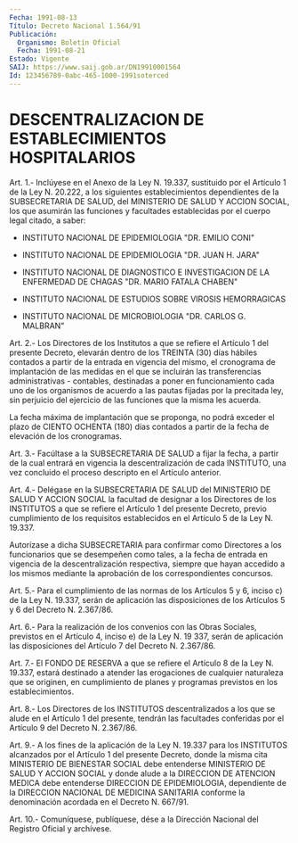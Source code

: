 ```yaml
---
Fecha: 1991-08-13
Título: Decreto Nacional 1.564/91
Publicación:
  Organismo: Boletín Oficial
  Fecha: 1991-08-21
Estado: Vigente
SAIJ: https://www.saij.gob.ar/DN19910001564
Id: 123456789-0abc-465-1000-1991soterced
---
```

# DESCENTRALIZACION DE ESTABLECIMIENTOS HOSPITALARIOS

<a id="1"></a>
Art. 1.- Inclúyese en el Anexo de la Ley N. 19.337, sustituido por el Artículo 1 de la Ley N. 20.222, a los siguientes establecimientos  dependientes  de  la  SUBSECRETARIA DE SALUD, del MINISTERIO  DE  SALUD  Y  ACCION  SOCIAL,  los   que  asumirán  las funciones y facultades establecidas por el cuerpo  legal  citado, a saber:

-  INSTITUTO  NACIONAL  DE  EPIDEMIOLOGIA  "DR.  EMILIO  CONI"

-  INSTITUTO  NACIONAL  DE  EPIDEMIOLOGIA  "DR.  JUAN H. JARA"

-  INSTITUTO  NACIONAL  DE  DIAGNOSTICO  E  INVESTIGACION    DE  LA ENFERMEDAD DE CHAGAS "DR. MARIO FATALA CHABEN"

-  INSTITUTO  NACIONAL  DE ESTUDIOS SOBRE VIROSIS HEMORRAGICAS

-  INSTITUTO  NACIONAL DE MICROBIOLOGIA  "DR.  CARLOS  G.  MALBRAN"

<a id="2"></a>
Art.  2.- Los Directores de los Institutos a que se refiere el Artículo 1 del  presente  Decreto,  elevarán  dentro de los TREINTA (30) días hábiles contados a partir de la entrada  en  vigencia del mismo,  el cronograma de implantación de las medidas en el  que  se incluirán    las    transferencias   administrativas  -  contables, destinadas a poner en funcionamiento  cada uno de los organismos de acuerdo a las pautas fijadas por la precitada  ley,  sin  perjuicio del  ejercicio  de  las  funciones  que  la misma les acuerda.

La fecha máxima de implantación que se proponga,  no  podrá exceder el  plazo  de  CIENTO  OCHENTA (180) días contados a partir  de  la fecha de elevación de los cronogramas.

<a id="3"></a>
Art.  3.-  Facúltase  a  la  SUBSECRETARIA DE SALUD a fijar la fecha, a partir de la cual entrará en vigencia la descentralización de cada INSTITUTO,  una  vez concluido el proceso descripto en el Artículo anterior.

<a id="4"></a>
Art.  4.- Delégase en la SUBSECRETARIA DE SALUD del MINISTERIO DE SALUD Y ACCION  SOCIAL  la facultad de designar a los Directores de  los INSTITUTOS a que se refiere  el  Artículo  1  del  presente Decreto,  previo  cumplimiento de los requisitos establecidos en el Artículo 5 de la Ley N. 19.337.

Autorízase a dicha  SUBSECRETARIA  para confirmar como Directores a los  funcionarios  que se desempeñen como  tales,  a  la  fecha  de entrada en vigencia  de  la  descentralización  respectiva, siempre que  hayan  accedido  a  los mismos mediante la aprobación  de  los correspondientes concursos.

<a id="5"></a>
Art. 5.- Para el cumplimiento de las normas de los Artículos 5 y 6, inciso  c)  de  la  Ley  N.  19.337,  serán  de aplicación las disposiciones  de  los  Artículos  5  y 6 del Decreto N.  2.367/86.

<a id="6"></a>
Art.  6.-  Para  la realización de los convenios con las Obras Sociales, previstos en  el  Artículo  4,  inciso e) de la Ley N. 19 337,  serán  de aplicación las disposiciones  del  Artículo  7  del Decreto N. 2.367/86.

<a id="7"></a>
Art. 7.- El FONDO DE RESERVA a que se refiere el Artículo 8 de la Ley  N.  19.337,  estará  destinado a atender las erogaciones de cualquier naturaleza que se originen,  en  cumplimiento de planes y programas previstos en los establecimientos.

<a id="8"></a>
Art.  8.-  Los Directores de los INSTITUTOS descentralizados a los que se alude  en  el  Artículo  1  del  presente,  tendrán  las facultades  conferidas  por  el Artículo 9 del Decreto N. 2.367/86.

<a id="9"></a>
Art. 9.- A los fines de la aplicación de la Ley N. 19.337 para los INSTITUTOS  alcanzados  por el Artículo 1 del presente Decreto, donde la misma cita MINISTERIO  DE BIENESTAR SOCIAL debe entenderse MINISTERIO DE SALUD Y ACCION SOCIAL  y  donde  alude a la DIRECCION DE  ATENCION  MEDICA  debe  entenderse DIRECCION DE  EPIDEMIOLOGIA, dependiente  de  la  DIRECCION  NACIONAL    DE  MEDICINA  SANITARIA conforme  la  denominación  acordada  en  el  Decreto   N.  667/91.

<a id="10"></a>
Art. 10.- Comuníquese, publíquese, dése a la Dirección Nacional del Registro Oficial y archívese.